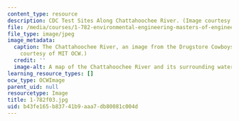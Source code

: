 ```yaml
---
content_type: resource
description: CDC Test Sites Along Chattahoochee River. (Image courtesy of MIT OCW.)
file: /media/courses/1-782-environmental-engineering-masters-of-engineering-project-fall-2003-spring-2004/b43fe165b83741b9aaa7db80081c004d_1-782f03.jpg
file_type: image/jpeg
image_metadata:
  caption: The Chattahoochee River, an image from the Drugstore Cowboys Project. (Image
    courtesy of MIT OCW.)
  credit: ''
  image-alt: A map of the Chattahoochee River and its surrounding watersheds.
learning_resource_types: []
ocw_type: OCWImage
parent_uid: null
resourcetype: Image
title: 1-782f03.jpg
uid: b43fe165-b837-41b9-aaa7-db80081c004d
---
```

